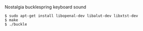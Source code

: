 Nostalgia bucklespring keyboard sound

````
$ sudo apt-get install libopenal-dev libalut-dev libxtst-dev
$ make
$ ./buckle
````



